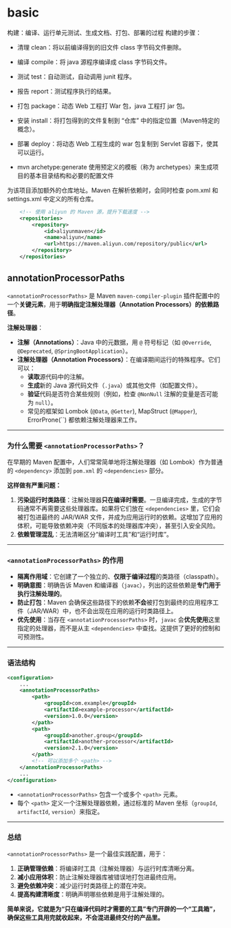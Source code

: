 # basic

构建：编译、运行单元测试、生成文档、打包、部署的过程
构建的步骤：
- 清理 clean：将以前编译得到的旧文件 class 字节码文件删除。
- 编译 compile：将 java 源程序编译成 class 字节码文件。
- 测试 test：自动测试，自动调用 junit 程序。
- 报告 report：测试程序执行的结果。
- 打包 package：动态 Web 工程打 War 包，java 工程打 jar 包。
- 安装 install：将打包得到的文件复制到 “仓库” 中的指定位置（Maven特定的概念）。
- 部署 deploy：将动态 Web 工程生成的 war 包复制到 Servlet 容器下，使其可以运行。


- mvn archetype:generate 使用预定义的模板（称为 archetypes）来生成项目的基本目录结构和必要的配置文件



为该项目添加额外的仓库地址。Maven 在解析依赖时，会同时检查 pom.xml 和 settings.xml 中定义的所有仓库。
```xml
    <!-- 使用 aliyun 的 Maven 源，提升下载速度 -->
    <repositories>
        <repository>
            <id>aliyunmaven</id>
            <name>aliyun</name>
            <url>https://maven.aliyun.com/repository/public</url>
        </repository>
    </repositories>
```


## annotationProcessorPaths

`<annotationProcessorPaths>` 是 Maven `maven-compiler-plugin` 插件配置中的一个**关键元素**，用于**明确指定注解处理器（Annotation Processors）的依赖路径**。

**注解处理器**：

*   **注解（Annotations）**：Java 中的元数据，用 `@` 符号标记（如 `@Override`, `@Deprecated`, `@SpringBootApplication`）。
*   **注解处理器（Annotation Processors）**：在编译期间运行的特殊程序。它们可以：
    *   **读取**源代码中的注解。
    *   **生成**新的 Java 源代码文件（`.java`）或其他文件（如配置文件）。
    *   **验证**代码是否符合某些规则（例如，检查 `@NonNull` 注解的变量是否可能为 `null`）。
    *   常见的框架如 Lombok (`@Data`, `@Getter`), MapStruct (`@Mapper`),  ErrorProne(``) 都依赖注解处理器来工作。

---

### 为什么需要 `<annotationProcessorPaths>`？

在早期的 Maven 配置中，人们常常简单地将注解处理器（如 Lombok）作为普通的 `<dependency>` 添加到 `pom.xml` 的 `<dependencies>` 部分。

**这样做有严重问题：**

1.  **污染运行时类路径**：注解处理器**只在编译时需要**。一旦编译完成，生成的字节码通常不再需要这些处理器库。如果将它们放在 `<dependencies>` 里，它们会被打包进最终的 JAR/WAR 文件，并成为应用运行时的依赖。这增加了应用的体积，可能导致依赖冲突（不同版本的处理器库冲突），甚至引入安全风险。
2.  **依赖管理混乱**：无法清晰区分“编译时工具”和“运行时库”。


---

### `<annotationProcessorPaths>` 的作用

*   **隔离作用域**：它创建了一个独立的、**仅限于编译过程**的类路径（classpath）。
*   **明确意图**：明确告诉 Maven 和编译器（`javac`），列出的这些依赖是**专门用于执行注解处理的**。
*   **防止打包**：Maven 会确保这些路径下的依赖**不会**被打包到最终的应用程序工件（JAR/WAR）中，也不会出现在应用的运行时类路径上。
*   **优先使用**：当存在 `<annotationProcessorPaths>` 时，`javac` 会**优先使用**这里指定的处理器，而不是从主 `<dependencies>` 中查找。这提供了更好的控制和可预测性。

---

### 语法结构

```xml
<configuration>
    ...
    <annotationProcessorPaths>
        <path>
            <groupId>com.example</groupId>
            <artifactId>example-processor</artifactId>
            <version>1.0.0</version>
        </path>
        <path>
            <groupId>another.group</groupId>
            <artifactId>another-processor</artifactId>
            <version>2.1.0</version>
        </path>
        <!-- 可以添加多个 <path> -->
    </annotationProcessorPaths>
    ...
</configuration>
```

*   `<annotationProcessorPaths>` 包含一个或多个 `<path>` 元素。
*   每个 `<path>` 定义一个注解处理器依赖，通过标准的 Maven 坐标（`groupId`, `artifactId`, `version`）来指定。

---


### 总结

`<annotationProcessorPaths>` 是一个最佳实践配置，用于：

1.  **正确管理依赖**：将编译时工具（注解处理器）与运行时库清晰分离。
2.  **减小应用体积**：防止注解处理器库被错误地打包进最终应用。
3.  **避免依赖冲突**：减少运行时类路径上的潜在冲突。
4.  **提高构建清晰度**：明确声明哪些依赖是用于注解处理的。

**简单来说，它就是为“只在编译代码时才需要的工具”专门开辟的一个“工具箱”，确保这些工具用完就收起来，不会混进最终交付的产品里。**